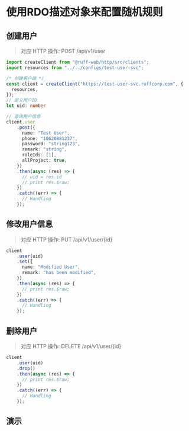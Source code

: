 # 使用RDO描述对象来配置随机规则

## 创建用户

> 对应 HTTP 操作: POST /api/v1/user

```typescript
import createClient from "@ruff-web/http/src/clients";
import resources from "../../configs/test-user-svc";

/* 创建客户端 */
const client = createClient("https://test-user-svc.ruffcorp.com", {
  resources,
});
// 定义用户ID
let uid: number

// 查询用户信息
client.user
    .post({
      name: "Test User",
      phone: "18620881237",
      password: "string123",
      remark: "string",
      roleIds: [1],
      allProject: true,
    })
    .then(async (res) => {
      // uid = res.id
      // print res.$raw;
    })
    .catch((err) => {
      // Handling
    });
```

## 修改用户信息

> 对应 HTTP 操作: PUT /api/v1/user/{id}

```typescript
client
    .user(uid)
    .set({
      name: "Modified User",
      remark: "has been modified",
    })
    .then(async (res) => {
      // print res.$raw;
    })
    .catch((err) => {
      // Handling
    });
```

## 删除用户

> 对应 HTTP 操作: DELETE /api/v1/user/{id}

```typescript
client
    .user(uid)
    .drop()
    .then(async (res) => {
      // print res.$raw;
    })
    .catch((err) => {
      // Handling
    });
```

## 演示
